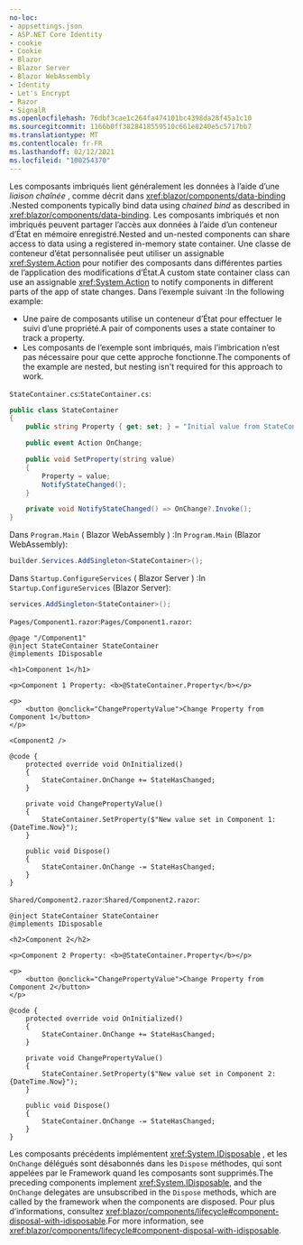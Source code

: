```yaml
---
no-loc:
- appsettings.json
- ASP.NET Core Identity
- cookie
- Cookie
- Blazor
- Blazor Server
- Blazor WebAssembly
- Identity
- Let's Encrypt
- Razor
- SignalR
ms.openlocfilehash: 76dbf3cae1c264fa474101bc4398da28f45a1c10
ms.sourcegitcommit: 1166b0ff3828418559510c661e8240e5c5717bb7
ms.translationtype: MT
ms.contentlocale: fr-FR
ms.lasthandoff: 02/12/2021
ms.locfileid: "100254370"
---
```

<span data-ttu-id="a4c7c-101">Les composants imbriqués lient généralement les données à l’aide d’une *liaison chaînée* , comme décrit dans <xref:blazor/components/data-binding> .</span><span class="sxs-lookup"><span data-stu-id="a4c7c-101">Nested components typically bind data using *chained bind* as described in <xref:blazor/components/data-binding>.</span></span> <span data-ttu-id="a4c7c-102">Les composants imbriqués et non imbriqués peuvent partager l’accès aux données à l’aide d’un conteneur d’État en mémoire enregistré.</span><span class="sxs-lookup"><span data-stu-id="a4c7c-102">Nested and un-nested components can share access to data using a registered in-memory state container.</span></span> <span data-ttu-id="a4c7c-103">Une classe de conteneur d’état personnalisée peut utiliser un assignable <xref:System.Action> pour notifier des composants dans différentes parties de l’application des modifications d’État.</span><span class="sxs-lookup"><span data-stu-id="a4c7c-103">A custom state container class can use an assignable <xref:System.Action> to notify components in different parts of the app of state changes.</span></span> <span data-ttu-id="a4c7c-104">Dans l’exemple suivant :</span><span class="sxs-lookup"><span data-stu-id="a4c7c-104">In the following example:</span></span>

* <span data-ttu-id="a4c7c-105">Une paire de composants utilise un conteneur d’État pour effectuer le suivi d’une propriété.</span><span class="sxs-lookup"><span data-stu-id="a4c7c-105">A pair of components uses a state container to track a property.</span></span>
* <span data-ttu-id="a4c7c-106">Les composants de l’exemple sont imbriqués, mais l’imbrication n’est pas nécessaire pour que cette approche fonctionne.</span><span class="sxs-lookup"><span data-stu-id="a4c7c-106">The components of the example are nested, but nesting isn't required for this approach to work.</span></span>

<span data-ttu-id="a4c7c-107">`StateContainer.cs`:</span><span class="sxs-lookup"><span data-stu-id="a4c7c-107">`StateContainer.cs`:</span></span>

```csharp
public class StateContainer
{
    public string Property { get; set; } = "Initial value from StateContainer";

    public event Action OnChange;

    public void SetProperty(string value)
    {
        Property = value;
        NotifyStateChanged();
    }

    private void NotifyStateChanged() => OnChange?.Invoke();
}
```

<span data-ttu-id="a4c7c-108">Dans `Program.Main` ( Blazor WebAssembly ) :</span><span class="sxs-lookup"><span data-stu-id="a4c7c-108">In `Program.Main` (Blazor WebAssembly):</span></span>

```csharp
builder.Services.AddSingleton<StateContainer>();
```

<span data-ttu-id="a4c7c-109">Dans `Startup.ConfigureServices` ( Blazor Server ) :</span><span class="sxs-lookup"><span data-stu-id="a4c7c-109">In `Startup.ConfigureServices` (Blazor Server):</span></span>

```csharp
services.AddSingleton<StateContainer>();
```

<span data-ttu-id="a4c7c-110">`Pages/Component1.razor`:</span><span class="sxs-lookup"><span data-stu-id="a4c7c-110">`Pages/Component1.razor`:</span></span>

```razor
@page "/Component1"
@inject StateContainer StateContainer
@implements IDisposable

<h1>Component 1</h1>

<p>Component 1 Property: <b>@StateContainer.Property</b></p>

<p>
    <button @onclick="ChangePropertyValue">Change Property from Component 1</button>
</p>

<Component2 />

@code {
    protected override void OnInitialized()
    {
        StateContainer.OnChange += StateHasChanged;
    }

    private void ChangePropertyValue()
    {
        StateContainer.SetProperty($"New value set in Component 1: {DateTime.Now}");
    }

    public void Dispose()
    {
        StateContainer.OnChange -= StateHasChanged;
    }
}
```

<span data-ttu-id="a4c7c-111">`Shared/Component2.razor`:</span><span class="sxs-lookup"><span data-stu-id="a4c7c-111">`Shared/Component2.razor`:</span></span>

```razor
@inject StateContainer StateContainer
@implements IDisposable

<h2>Component 2</h2>

<p>Component 2 Property: <b>@StateContainer.Property</b></p>

<p>
    <button @onclick="ChangePropertyValue">Change Property from Component 2</button>
</p>

@code {
    protected override void OnInitialized()
    {
        StateContainer.OnChange += StateHasChanged;
    }

    private void ChangePropertyValue()
    {
        StateContainer.SetProperty($"New value set in Component 2: {DateTime.Now}");
    }

    public void Dispose()
    {
        StateContainer.OnChange -= StateHasChanged;
    }
}
```

<span data-ttu-id="a4c7c-112">Les composants précédents implémentent <xref:System.IDisposable> , et les `OnChange` délégués sont désabonnés dans les `Dispose` méthodes, qui sont appelées par le Framework quand les composants sont supprimés.</span><span class="sxs-lookup"><span data-stu-id="a4c7c-112">The preceding components implement <xref:System.IDisposable>, and the `OnChange` delegates are unsubscribed in the `Dispose` methods, which are called by the framework when the components are disposed.</span></span> <span data-ttu-id="a4c7c-113">Pour plus d’informations, consultez <xref:blazor/components/lifecycle#component-disposal-with-idisposable>.</span><span class="sxs-lookup"><span data-stu-id="a4c7c-113">For more information, see <xref:blazor/components/lifecycle#component-disposal-with-idisposable>.</span></span>
